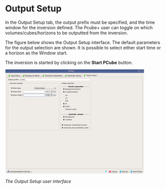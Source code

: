 # Output Setup

In the Output Setup tab, the output prefix must be specified, and the time window for the inversion defined. The Pcube+ user can toggle on which volumes/cubes/horizons to be outputted from the inversion.

The figure below shows the Output Setup interface. The default parameters for the output selection are shown. It is possible to select either start time or a horizon as the Window start.

The inversion is started by clicking on the **Start PCube** button.

![](../../../.gitbook/assets/091_interpretation.png)

_The Output Setup user interface_

